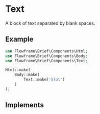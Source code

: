 # Text

A block of text separated by blank spaces.

## Example

```php
use Flowframe\Brief\Components\Html;
use Flowframe\Brief\Components\Body;
use Flowframe\Brief\Components\Text;

Html::make(
    Body::make(
        Text::make('Slot')
    )
);
```

## Implements

<!-- @include: @/snippets/styles-interface.md -->

<!-- @include: @/snippets/component-interface.md -->
